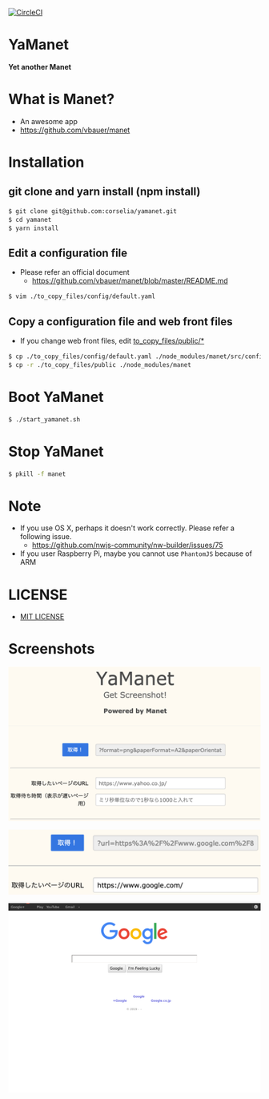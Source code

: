 [![CircleCI](https://circleci.com/gh/corselia/yamanet.svg?style=svg)](https://circleci.com/gh/corselia/yamanet)

# YaManet
**Yet another Manet**

# What is Manet?
- An awesome app
- https://github.com/vbauer/manet

# Installation

## git clone and yarn install (npm install)
```bash
$ git clone git@github.com:corselia/yamanet.git
$ cd yamanet
$ yarn install
```

## Edit a configuration file
- Please refer an official document
    - https://github.com/vbauer/manet/blob/master/README.md

```bash
$ vim ./to_copy_files/config/default.yaml
```

## Copy a configuration file and web front files
- If you change web front files, edit [to_copy_files/public/*](/to_copy_files/public)

```bash
$ cp ./to_copy_files/config/default.yaml ./node_modules/manet/src/config
$ cp -r ./to_copy_files/public ./node_modules/manet
```

# Boot YaManet
```bash
$ ./start_yamanet.sh
```

# Stop YaManet
```bash
$ pkill -f manet
```

# Note
- If you use OS X, perhaps it doesn't work correctly. Please refer a following issue.
    - https://github.com/nwjs-community/nw-builder/issues/75
- If you user Raspberry Pi, maybe you cannot use `PhantomJS` because of ARM

# LICENSE
- [MIT LICENSE](/LICENSE)

# Screenshots
![YaManet Screenshot 01](yamanet_screenshot_01.png)

![YaManet Screenshot 02](yamanet_screenshot_02.png)

![YaManet Screenshot 03](yamanet_screenshot_03.png)
